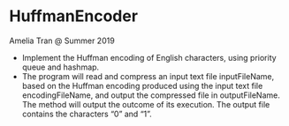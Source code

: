 # HuffmanEncoder

Amelia Tran @ Summer 2019

- Implement the Huffman encoding of English characters, using priority queue and hashmap.
- The program will read and compress an input text file inputFileName, based on the Huffman encoding produced using the
input text file encodingFileName, and output the compressed file in outputFileName. The method will output the outcome of its execution. The output file contains the characters “0” and “1”. 
